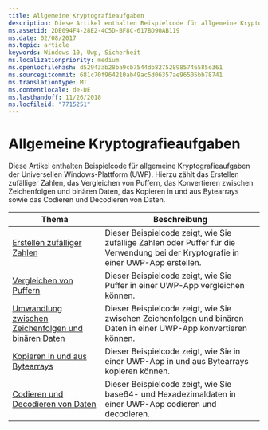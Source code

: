 ```yaml
---
title: Allgemeine Kryptografieaufgaben
description: Diese Artikel enthalten Beispielcode für allgemeine Kryptografieaufgaben der Universellen Windows-Plattform (UWP). Hierzu zählt das Erstellen zufälliger Zahlen, das Vergleichen von Puffern, das Konvertieren zwischen Zeichenfolgen und binären Daten, das Kopieren in und aus Bytearrays sowie das Codieren und Decodieren von Daten.
ms.assetid: 2DE094F4-28E2-4C5D-BF8C-617BD90AB119
ms.date: 02/08/2017
ms.topic: article
keywords: Windows 10, Uwp, Sicherheit
ms.localizationpriority: medium
ms.openlocfilehash: d52943ab28ba9cb7544db827528985746585e361
ms.sourcegitcommit: 681c70f964210ab49ac5d06357ae96505bb78741
ms.translationtype: MT
ms.contentlocale: de-DE
ms.lasthandoff: 11/26/2018
ms.locfileid: "7715251"
---
```

# <a name="common-cryptography-tasks"></a>Allgemeine Kryptografieaufgaben

Diese Artikel enthalten Beispielcode für allgemeine Kryptografieaufgaben der Universellen Windows-Plattform (UWP). Hierzu zählt das Erstellen zufälliger Zahlen, das Vergleichen von Puffern, das Konvertieren zwischen Zeichenfolgen und binären Daten, das Kopieren in und aus Bytearrays sowie das Codieren und Decodieren von Daten.

| Thema                                                                                 | Beschreibung                                                                                            |
|---------------------------------------------------------------------------------------|--------------------------------------------------------------------------------------------------------|
| [Erstellen zufälliger Zahlen](create-random-numbers.md)                                     | Dieser Beispielcode zeigt, wie Sie zufällige Zahlen oder Puffer für die Verwendung bei der Kryptografie in einer UWP-App erstellen. |
| [Vergleichen von Puffern](compare-buffers.md)                                                 | Dieser Beispielcode zeigt, wie Sie Puffer in einer UWP-App vergleichen können.                                          |
| [Umwandlung zwischen Zeichenfolgen und binären Daten](convert-between-strings-and-binary-data.md) | Dieser Beispielcode zeigt, wie Sie zwischen Zeichenfolgen und binären Daten in einer UWP-App konvertieren können.                  |
| [Kopieren in und aus Bytearrays](copy-to-and-from-byte-arrays.md)                       | Dieser Beispielcode zeigt, wie Sie in einer UWP-App in und aus Bytearrays kopieren können.                             |
| [Codieren und Decodieren von Daten](encode-and-decode-data.md)                                   | Dieser Beispielcode zeigt, wie Sie base64- und Hexadezimaldaten in einer UWP-App codieren und decodieren.            |


